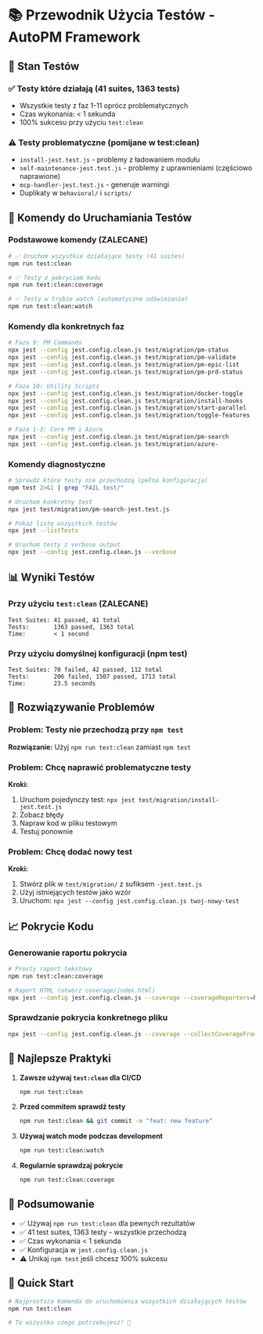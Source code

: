 # 📚 Przewodnik Użycia Testów - AutoPM Framework

## 🎯 Stan Testów

### ✅ Testy które działają (41 suites, 1363 tests)
- Wszystkie testy z faz 1-11 oprócz problematycznych
- Czas wykonania: < 1 sekunda
- 100% sukcesu przy użyciu `test:clean`

### ⚠️ Testy problematyczne (pomijane w test:clean)
- `install-jest.test.js` - problemy z ładowaniem modułu
- `self-maintenance-jest.test.js` - problemy z uprawnieniami (częściowo naprawione)
- `mcp-handler-jest.test.js` - generuje warningi
- Duplikaty w `behavioral/` i `scripts/`

## 🚀 Komendy do Uruchamiania Testów

### Podstawowe komendy (ZALECANE)

```bash
# ✅ Uruchom wszystkie działające testy (41 suites)
npm run test:clean

# ✅ Testy z pokryciem kodu
npm run test:clean:coverage

# ✅ Testy w trybie watch (automatyczne odświeżanie)
npm run test:clean:watch
```

### Komendy dla konkretnych faz

```bash
# Faza 9: PM Commands
npx jest --config jest.config.clean.js test/migration/pm-status
npx jest --config jest.config.clean.js test/migration/pm-validate
npx jest --config jest.config.clean.js test/migration/pm-epic-list
npx jest --config jest.config.clean.js test/migration/pm-prd-status

# Faza 10: Utility Scripts
npx jest --config jest.config.clean.js test/migration/docker-toggle
npx jest --config jest.config.clean.js test/migration/install-hooks
npx jest --config jest.config.clean.js test/migration/start-parallel
npx jest --config jest.config.clean.js test/migration/toggle-features

# Faza 1-3: Core PM i Azure
npx jest --config jest.config.clean.js test/migration/pm-search
npx jest --config jest.config.clean.js test/migration/azure-
```

### Komendy diagnostyczne

```bash
# Sprawdź które testy nie przechodzą (pełna konfiguracja)
npm test 2>&1 | grep "FAIL test/"

# Uruchom konkretny test
npx jest test/migration/pm-search-jest.test.js

# Pokaż listę wszystkich testów
npx jest --listTests

# Uruchom testy z verbose output
npx jest --config jest.config.clean.js --verbose
```

## 📊 Wyniki Testów

### Przy użyciu `test:clean` (ZALECANE)
```
Test Suites: 41 passed, 41 total
Tests:       1363 passed, 1363 total
Time:        < 1 second
```

### Przy użyciu domyślnej konfiguracji (npm test)
```
Test Suites: 70 failed, 42 passed, 112 total
Tests:       206 failed, 1507 passed, 1713 total
Time:        23.5 seconds
```

## 🔧 Rozwiązywanie Problemów

### Problem: Testy nie przechodzą przy `npm test`
**Rozwiązanie:** Użyj `npm run test:clean` zamiast `npm test`

### Problem: Chcę naprawić problematyczne testy
**Kroki:**
1. Uruchom pojedynczy test: `npx jest test/migration/install-jest.test.js`
2. Zobacz błędy
3. Napraw kod w pliku testowym
4. Testuj ponownie

### Problem: Chcę dodać nowy test
**Kroki:**
1. Stwórz plik w `test/migration/` z sufiksem `-jest.test.js`
2. Użyj istniejących testów jako wzór
3. Uruchom: `npx jest --config jest.config.clean.js twoj-nowy-test`

## 📈 Pokrycie Kodu

### Generowanie raportu pokrycia
```bash
# Prosty raport tekstowy
npm run test:clean:coverage

# Raport HTML (otwórz coverage/index.html)
npx jest --config jest.config.clean.js --coverage --coverageReporters=html
```

### Sprawdzanie pokrycia konkretnego pliku
```bash
npx jest --config jest.config.clean.js --coverage --collectCoverageFrom="autopm/.claude/scripts/pm/search.js"
```

## 🎯 Najlepsze Praktyki

1. **Zawsze używaj `test:clean` dla CI/CD**
   ```bash
   npm run test:clean
   ```

2. **Przed commitem sprawdź testy**
   ```bash
   npm run test:clean && git commit -m "feat: new feature"
   ```

3. **Używaj watch mode podczas development**
   ```bash
   npm run test:clean:watch
   ```

4. **Regularnie sprawdzaj pokrycie**
   ```bash
   npm run test:clean:coverage
   ```

## 📝 Podsumowanie

- ✅ Używaj `npm run test:clean` dla pewnych rezultatów
- ✅ 41 test suites, 1363 testy - wszystkie przechodzą
- ✅ Czas wykonania < 1 sekunda
- ✅ Konfiguracja w `jest.config.clean.js`
- ⚠️ Unikaj `npm test` jeśli chcesz 100% sukcesu

## 🚀 Quick Start

```bash
# Najprostsza komenda do uruchomienia wszystkich działających testów
npm run test:clean

# To wszystko czego potrzebujesz! 🎉
```